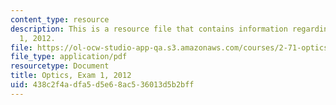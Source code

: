 ```yaml
---
content_type: resource
description: This is a resource file that contains information regarding optics exam
  1, 2012.
file: https://ol-ocw-studio-app-qa.s3.amazonaws.com/courses/2-71-optics-spring-2014/438c2f4adfa5d5e68ac536013d5b2bff_MIT2_71S14_s12_note_quiz1.pdf
file_type: application/pdf
resourcetype: Document
title: Optics, Exam 1, 2012
uid: 438c2f4a-dfa5-d5e6-8ac5-36013d5b2bff
---
```

